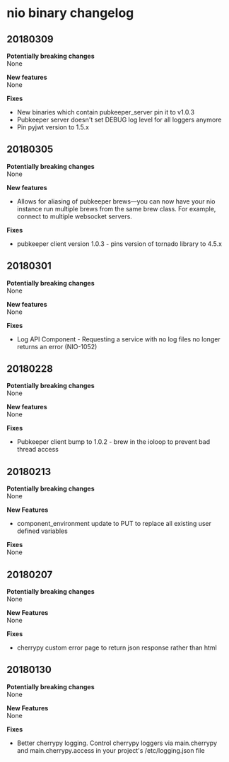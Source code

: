 # nio binary changelog

## 20180309

**Potentially breaking changes**<br>
None

**New features**<br>
None

**Fixes**<br>
 * New binaries which contain pubkeeper_server pin it to v1.0.3
 * Pubkeeper server doesn't set DEBUG log level for all loggers anymore
 * Pin pyjwt version to 1.5.x

## 20180305

**Potentially breaking changes**<br>
None

**New features**<br>
 * Allows for aliasing of pubkeeper brews—you can now have your nio instance run multiple brews from the same brew class. For example, connect to multiple websocket servers.

**Fixes**<br>
 * pubkeeper client version 1.0.3 - pins version of tornado library to 4.5.x

## 20180301

**Potentially breaking changes**<br>
None

**New features**<br>
None

**Fixes**<br>
 * Log API Component - Requesting a service with no log files no longer returns an error (NIO-1052)

## 20180228

**Potentially breaking changes**<br>
None

**New features**<br>
None

**Fixes**<br>
 * Pubkeeper client bump to 1.0.2 - brew in the ioloop to prevent bad thread access

## 20180213
**Potentially breaking changes**<br>
None

**New Features**<br>
 * component_environment update to PUT to replace all existing user defined variables

**Fixes**<br>
None

## 20180207

**Potentially breaking changes**<br>
None

**New Features**<br>
None

**Fixes**<br>
 * cherrypy custom error page to return json response rather than html


## 20180130

**Potentially breaking changes**<br>
None

**New Features**<br>
None

**Fixes**<br>
 * Better cherrypy logging. Control cherrypy loggers via main.cherrypy and main.cherrypy.access in your project's /etc/logging.json file
